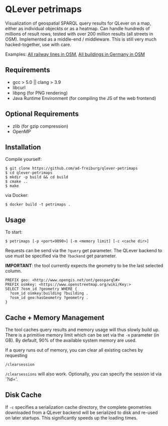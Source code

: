 # QLever petrimaps

Visualization of geospatial SPARQL query results for QLever on a map, either as individual objeckts or as a heatmap. Can handle hundreds of millions of result rows, tested with over 200 million results (all streets in OSM). Implemented as a middle-end / middleware.
This is still very much hacked-together, use with care.

Examples: [All railway lines in OSM](https://qlever.cs.uni-freiburg.de/mapui-petri/?query=PREFIX%20osm%3A%20%3Chttps%3A%2F%2Fwww.openstreetmap.org%2F%3E%0APREFIX%20rdf%3A%20%3Chttp%3A%2F%2Fwww.w3.org%2F1999%2F02%2F22-rdf-syntax-ns%23%3E%0APREFIX%20geo%3A%20%3Chttp%3A%2F%2Fwww.opengis.net%2Font%2Fgeosparql%23%3E%0APREFIX%20osmkey%3A%20%3Chttps%3A%2F%2Fwww.openstreetmap.org%2Fwiki%2FKey%3A%3E%0ASELECT%20%3Fosm_id%20%3Fgeometry%20WHERE%20%7B%0A%20%20%3Fosm_id%20osmkey%3Arailway%20%3Frail%20.%0A%20%20%3Fosm_id%20rdf%3Atype%20osm%3Away%20.%0A%20%20%3Fosm_id%20geo%3AhasGeometry%20%3Fgeometry%20.%0A%7D&backend=https%3A%2F%2Fqlever.cs.uni-freiburg.de%2Fapi%2Fosm-planet), [All buildings in Germany in OSM](https://qlever.cs.uni-freiburg.de/mapui-petri/?query=PREFIX%20osm2rdf%3A%20%3Chttps%3A%2F%2Fosm2rdf.cs.uni-freiburg.de%2Frdf%23%3EPREFIX%20geo%3A%20%3Chttp%3A%2F%2Fwww.opengis.net%2Font%2Fgeosparql%23%3E%20PREFIX%20osmkey%3A%20%3Chttps%3A%2F%2Fwww.openstreetmap.org%2Fwiki%2FKey%3A%3E%20PREFIX%20ogc%3A%20%3Chttp%3A%2F%2Fwww.opengis.net%2Frdf%23%3E%20PREFIX%20osmrel%3A%20%3Chttps%3A%2F%2Fwww.openstreetmap.org%2Frelation%2F%3E%20SELECT%20%3Fosm_id%20%3Fhasgeometry%20WHERE%20%7B%20%7B%20osmrel%3A51477%20osm2rdf%3Acontains_area%2B%20%3Fqlm_i%20.%20%3Fqlm_i%20osm2rdf%3Acontains_nonarea%20%3Fosm_id%20.%20%3Fosm_id%20geo%3AhasGeometry%20%3Fhasgeometry%20.%20%3Fosm_id%20osmkey%3Abuilding%20%3Fbuilding%20%7D%20UNION%20%7B%20%7B%20osmrel%3A51477%20osm2rdf%3Acontains_area%2B%20%3Fosm_id%20.%20%3Fosm_id%20geo%3AhasGeometry%20%3Fhasgeometry%20.%20%3Fosm_id%20osmkey%3Abuilding%20%3Fbuilding%20%7D%20UNION%20%7B%20osmrel%3A51477%20osm2rdf%3Acontains_nonarea%20%3Fosm_id%20.%20%3Fosm_id%20geo%3AhasGeometry%20%3Fhasgeometry%20.%20%3Fosm_id%20osmkey%3Abuilding%20%3Fbuilding%20%7D%20%7D%20%7D&backend=https%3A%2F%2Fqlever.cs.uni-freiburg.de%2Fapi%2Fosm-planet)

## Requirements
* gcc > 5.0 || clang > 3.9
* libcurl
* libpng (for PNG rendering)
* Java Runtime Environment (for compiling the JS of the web frontend)

## Optional Requirements
* zlib (for gzip compression)
* OpenMP

## Installation

Compile yourself:

    $ git clone https://github.com/ad-freiburg/qlever-petrimaps
    $ cd qlever-petrimaps
    $ mkdir -p build && cd build
    $ cmake ..
    $ make

via Docker:

    $ docker build -t petrimaps .

## Usage

To start:

    $ petrimaps [-p <port=9090>] [-m <memory limit] [-c <cache dir>]

Requests can be send via the `?query` get parameter.
The QLever backend to use must be specified via the `?backend` get parameter.

**IMPORTANT**: the tool currently expects the geometry to be the last selected column.

    PREFIX geo: <http://www.opengis.net/ont/geosparql#>
    PREFIX osmkey: <https://www.openstreetmap.org/wiki/Key:>
    SELECT ?osm_id ?geometry WHERE {
      ?osm_id osmkey:building ?building .
      ?osm_id geo:hasGeometry ?geometry .
    }

## Cache + Memory Management

The tool caches query results and memory usage will thus slowly build up. There is a primitive memory limit which can be set via the `-m` parameter (in GB). By default, 90% of the available system memory are used.

If a query runs out of memory, you can clear all existing caches by requesting

    /clearsession

`/clearsessions` will also work. Optionally, you can specify the session id via `?id=<SESSIONID>'.

## Disk Cache

If `-c` specifies a serialization cache directory, the complete geometries downloaded from a QLever backend will be serialized to disk and re-used on later startups. This significantly speeds up the loading times.
